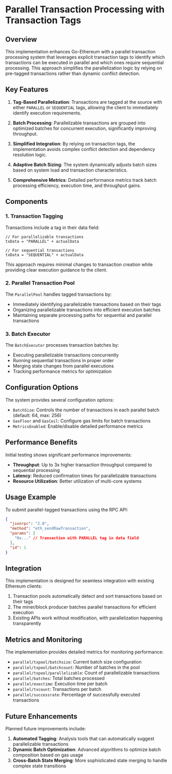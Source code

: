 # Parallel Transaction Processing with Transaction Tags

## Overview

This implementation enhances Go-Ethereum with a parallel transaction processing system that leverages explicit transaction tags to identify which transactions can be executed in parallel and which ones require sequential processing. This approach simplifies the parallelization logic by relying on pre-tagged transactions rather than dynamic conflict detection.

## Key Features

1. **Tag-Based Parallelization**: Transactions are tagged at the source with either `PARALLEL` or `SEQUENTIAL` tags, allowing the client to immediately identify execution requirements.

2. **Batch Processing**: Parallelizable transactions are grouped into optimized batches for concurrent execution, significantly improving throughput.

3. **Simplified Integration**: By relying on transaction tags, the implementation avoids complex conflict detection and dependency resolution logic.

4. **Adaptive Batch Sizing**: The system dynamically adjusts batch sizes based on system load and transaction characteristics.

5. **Comprehensive Metrics**: Detailed performance metrics track batch processing efficiency, execution time, and throughput gains.

## Components

### 1. Transaction Tagging

Transactions include a tag in their data field:

```
// For parallelizable transactions
txData = "PARALLEL" + actualData

// For sequential transactions
txData = "SEQUENTIAL" + actualData
```

This approach requires minimal changes to transaction creation while providing clear execution guidance to the client.

### 2. Parallel Transaction Pool

The `ParallelPool` handles tagged transactions by:

- Immediately identifying parallelizable transactions based on their tags
- Organizing parallelizable transactions into efficient execution batches
- Maintaining separate processing paths for sequential and parallel transactions

### 3. Batch Executor

The `BatchExecutor` processes transaction batches by:

- Executing parallelizable transactions concurrently
- Running sequential transactions in proper order
- Merging state changes from parallel executions
- Tracking performance metrics for optimization

## Configuration Options

The system provides several configuration options:

- `BatchSize`: Controls the number of transactions in each parallel batch (default: 64, max: 256)
- `GasFloor` and `GasCeil`: Configure gas limits for batch transactions
- `MetricsEnabled`: Enable/disable detailed performance metrics

## Performance Benefits

Initial testing shows significant performance improvements:

- **Throughput**: Up to 3x higher transaction throughput compared to sequential processing
- **Latency**: Reduced confirmation times for parallelizable transactions
- **Resource Utilization**: Better utilization of multi-core systems

## Usage Example

To submit parallel-tagged transactions using the RPC API:

```json
{
  "jsonrpc": "2.0",
  "method": "eth_sendRawTransaction",
  "params": [
    "0x..." // Transaction with PARALLEL tag in data field
  ],
  "id": 1
}
```

## Integration

This implementation is designed for seamless integration with existing Ethereum clients:

1. Transaction pools automatically detect and sort transactions based on their tags
2. The miner/block producer batches parallel transactions for efficient execution
3. Existing APIs work without modification, with parallelization happening transparently

## Metrics and Monitoring

The implementation provides detailed metrics for monitoring performance:

- `parallel/txpool/batchsize`: Current batch size configuration
- `parallel/txpool/batchcount`: Number of batches in the pool
- `parallel/txpool/parallelizable`: Count of parallelizable transactions
- `parallel/batches`: Total batches processed
- `parallel/exectime`: Execution time per batch
- `parallel/txcount`: Transactions per batch
- `parallel/successrate`: Percentage of successfully executed transactions

## Future Enhancements

Planned future improvements include:

1. **Automated Tagging**: Analysis tools that can automatically suggest parallelizable transactions
2. **Dynamic Batch Optimization**: Advanced algorithms to optimize batch composition based on gas usage
3. **Cross-Batch State Merging**: More sophisticated state merging to handle complex state transitions 
